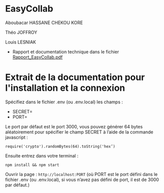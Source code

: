 # EasyCollab

Aboubacar HASSANE CHEKOU KORE

Théo JOFFROY

Louis LESNIAK

- Rapport et documentation technique dans le fichier [Rapport_EasyCollab.pdf](Rapport_EasyCollab.pdf)

# Extrait de la documentation pour l'installation et la connexion

Spécifiez dans le fichier .env (ou .env.local) les champs :

- SECRET=
- PORT=

Le port par défaut est le port 3000, vous pouvez générer 64 bytes aléatoirement pour spécifier le champ SECRET à l’aide de la commande javascript :

`require('crypto').randomBytes(64).toString('hex’)`

Ensuite entrez dans votre terminal :

`npm install && npm start`

Ouvrir la page : `http://localhost:PORT` 
(où PORT est le port défini dans le fichier .env (ou .env.local), si vous n’avez pas défini de port, il est de 3000 par défaut.)

